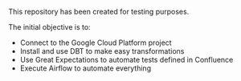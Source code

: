 This repository has been created for testing purposes.

The initial objective is to:
- Connect to the Google Cloud Platform project
- Install and use DBT to make easy transformations
- Use Great Expectations to automate tests defined in Confluence
- Execute Airflow to automate everything